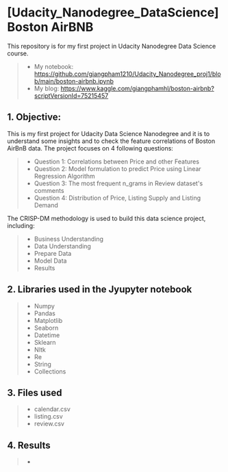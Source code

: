 # [Udacity_Nanodegree_DataScience] Boston AirBNB

This repository is for my first project in Udacity Nanodegree Data Science course.

>- My notebook: https://github.com/giangpham1210/Udacity_Nanodegree_proj1/blob/main/boston-airbnb.ipynb
>- My blog: https://www.kaggle.com/giangphamhl/boston-airbnb?scriptVersionId=75215457

## 1.	Objective:
This is my first project for Udacity Data Science Nanodegree and it is to understand some insights and to check the feature correlations of Boston AirBnB data.
The project focuses on 4 following questions:
>- Question 1: Correlations between Price and other Features
>- Question 2: Model formulation to predict Price using Linear Regression Algorithm
>- Question 3: The most frequent n_grams in Review dataset's comments
>- Question 4: Distribution of Price, Listing Supply and Listing Demand


The CRISP-DM methodology is used to build this data science project, including:
>- Business Understanding
>- Data Understanding
>- Prepare Data
>- Model Data
>- Results

## 2.	Libraries used in the Jyupyter notebook
>- Numpy
>- Pandas
>- Matplotlib
>- Seaborn
>- Datetime
>- Sklearn
>- Nltk
>- Re
>- String
>- Collections

## 3. Files used
>- calendar.csv
>- listing.csv
>- review.csv

## 4. Results
>- 

